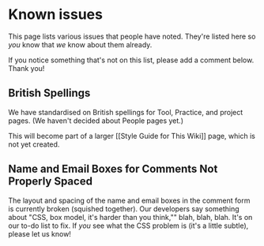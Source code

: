 # Known issues

This page lists various issues that people have noted. They're listed here so _you_ know that _we_ know about them already.

If you notice something that's not on this list, please add a comment below. Thank you!

## British Spellings

We have standardised on British spellings for Tool, Practice, and project pages. (We haven't decided about People pages yet.)

This will become part of a larger [[Style Guide for This Wiki]] page, which is not yet created.

## Name and Email Boxes for Comments Not Properly Spaced

The layout and spacing of the name and email boxes in the comment form is currently broken (squished together).  Our developers say something about "CSS, box model, it's harder than you think,"" blah, blah, blah.  It's on our to-do list to fix. If _you_ see what the CSS problem is (it's a little subtle), please let us know!
